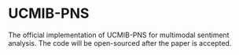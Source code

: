 # UCMIB-PNS
The official implementation of UCMIB-PNS for multimodal sentiment analysis. The code will be open-sourced after the paper is accepted.
